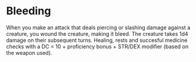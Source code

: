 # Bleeding

When you make an attack that deals piercing or slashing damage against a creature, you wound the creature, making it bleed. The creature takes 1d4 damage on their subsequent turns. Healing, rests and succesful medicine checks with a DC = 10 + proficiency bonus + STR/DEX modifier (based on the weapon used).
